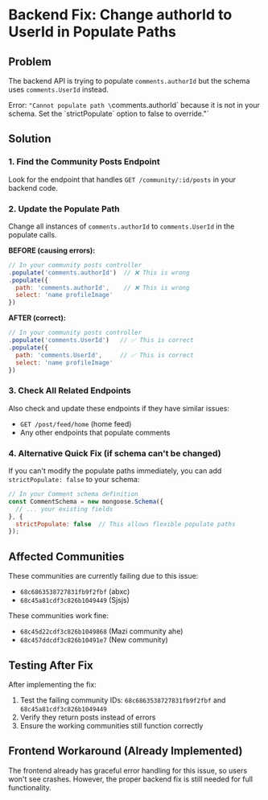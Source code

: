 # Backend Fix: Change authorId to UserId in Populate Paths

## Problem
The backend API is trying to populate `comments.authorId` but the schema uses `comments.UserId` instead.

Error: `"Cannot populate path \`comments.authorId\` because it is not in your schema. Set the \`strictPopulate\` option to false to override."`

## Solution

### 1. Find the Community Posts Endpoint
Look for the endpoint that handles `GET /community/:id/posts` in your backend code.

### 2. Update the Populate Path
Change all instances of `comments.authorId` to `comments.UserId` in the populate calls.

**BEFORE (causing errors):**
```javascript
// In your community posts controller
.populate('comments.authorId')  // ❌ This is wrong
.populate({
  path: 'comments.authorId',    // ❌ This is wrong
  select: 'name profileImage'
})
```

**AFTER (correct):**
```javascript
// In your community posts controller
.populate('comments.UserId')   // ✅ This is correct
.populate({
  path: 'comments.UserId',     // ✅ This is correct
  select: 'name profileImage'
})
```

### 3. Check All Related Endpoints
Also check and update these endpoints if they have similar issues:
- `GET /post/feed/home` (home feed)
- Any other endpoints that populate comments

### 4. Alternative Quick Fix (if schema can't be changed)
If you can't modify the populate paths immediately, you can add `strictPopulate: false` to your schema:

```javascript
// In your Comment schema definition
const CommentSchema = new mongoose.Schema({
  // ... your existing fields
}, {
  strictPopulate: false  // This allows flexible populate paths
});
```

## Affected Communities
These communities are currently failing due to this issue:
- `68c6863538727831fb9f2fbf` (abxc)
- `68c45a81cdf3c826b1049449` (Sjsjs)

These communities work fine:
- `68c45d22cdf3c826b1049868` (Mazi community ahe)
- `68c457ddcdf3c826b10491e7` (New community)

## Testing After Fix
After implementing the fix:
1. Test the failing community IDs: `68c6863538727831fb9f2fbf` and `68c45a81cdf3c826b1049449`
2. Verify they return posts instead of errors
3. Ensure the working communities still function correctly

## Frontend Workaround (Already Implemented)
The frontend already has graceful error handling for this issue, so users won't see crashes. However, the proper backend fix is still needed for full functionality.
